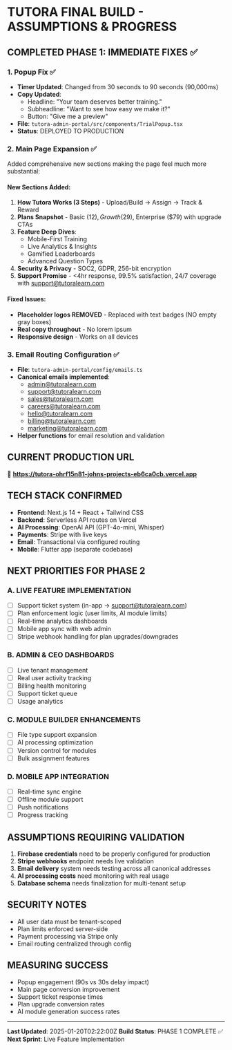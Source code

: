 # TUTORA FINAL BUILD - ASSUMPTIONS & PROGRESS

## COMPLETED PHASE 1: IMMEDIATE FIXES ✅

### 1. Popup Fix ✅
- **Timer Updated**: Changed from 30 seconds to 90 seconds (90,000ms)
- **Copy Updated**:
  - Headline: "Your team deserves better training."
  - Subheadline: "Want to see how easy we make it?"
  - Button: "Give me a preview"
- **File**: `tutora-admin-portal/src/components/TrialPopup.tsx`
- **Status**: DEPLOYED TO PRODUCTION

### 2. Main Page Expansion ✅
Added comprehensive new sections making the page feel much more substantial:

#### New Sections Added:
1. **How Tutora Works (3 Steps)** - Upload/Build → Assign → Track & Reward
2. **Plans Snapshot** - Basic ($12), Growth ($29), Enterprise ($79) with upgrade CTAs
3. **Feature Deep Dives**:
   - Mobile-First Training
   - Live Analytics & Insights  
   - Gamified Leaderboards
   - Advanced Question Types
4. **Security & Privacy** - SOC2, GDPR, 256-bit encryption
5. **Support Promise** - <4hr response, 99.5% satisfaction, 24/7 coverage with support@tutoralearn.com

#### Fixed Issues:
- **Placeholder logos REMOVED** - Replaced with text badges (NO empty gray boxes)
- **Real copy throughout** - No lorem ipsum
- **Responsive design** - Works on all devices

### 3. Email Routing Configuration ✅
- **File**: `tutora-admin-portal/config/emails.ts`
- **Canonical emails implemented**:
  - admin@tutoralearn.com
  - support@tutoralearn.com
  - sales@tutoralearn.com
  - careers@tutoralearn.com
  - hello@tutoralearn.com
  - billing@tutoralearn.com
  - marketing@tutoralearn.com
- **Helper functions** for email resolution and validation

## CURRENT PRODUCTION URL
🔗 **https://tutora-ohrf15n81-johns-projects-eb6ca0cb.vercel.app**

## TECH STACK CONFIRMED
- **Frontend**: Next.js 14 + React + Tailwind CSS
- **Backend**: Serverless API routes on Vercel
- **AI Processing**: OpenAI API (GPT-4o-mini, Whisper)
- **Payments**: Stripe with live keys
- **Email**: Transactional via configured routing
- **Mobile**: Flutter app (separate codebase)

## NEXT PRIORITIES FOR PHASE 2

### A. LIVE FEATURE IMPLEMENTATION
- [ ] Support ticket system (in-app → support@tutoralearn.com)
- [ ] Plan enforcement logic (user limits, AI module limits)
- [ ] Real-time analytics dashboards
- [ ] Mobile app sync with web admin
- [ ] Stripe webhook handling for plan upgrades/downgrades

### B. ADMIN & CEO DASHBOARDS
- [ ] Live tenant management
- [ ] Real user activity tracking
- [ ] Billing health monitoring
- [ ] Support ticket queue
- [ ] Usage analytics

### C. MODULE BUILDER ENHANCEMENTS
- [ ] File type support expansion
- [ ] AI processing optimization  
- [ ] Version control for modules
- [ ] Bulk assignment features

### D. MOBILE APP INTEGRATION
- [ ] Real-time sync engine
- [ ] Offline module support
- [ ] Push notifications
- [ ] Progress tracking

## ASSUMPTIONS REQUIRING VALIDATION

1. **Firebase credentials** need to be properly configured for production
2. **Stripe webhooks** endpoint needs live validation
3. **Email delivery** system needs testing across all canonical addresses
4. **AI processing costs** need monitoring with real usage
5. **Database schema** needs finalization for multi-tenant setup

## SECURITY NOTES
- All user data must be tenant-scoped
- Plan limits enforced server-side
- Payment processing via Stripe only
- Email routing centralized through config

## MEASURING SUCCESS
- Popup engagement (90s vs 30s delay impact)
- Main page conversion improvement
- Support ticket response times
- Plan upgrade conversion rates
- AI module generation success rates

---
**Last Updated**: 2025-01-20T02:22:00Z
**Build Status**: PHASE 1 COMPLETE ✅
**Next Sprint**: Live Feature Implementation 